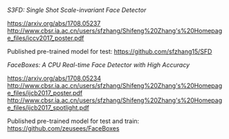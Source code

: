 *S3FD: Single Shot Scale-invariant Face Detector*

https://arxiv.org/abs/1708.05237
http://www.cbsr.ia.ac.cn/users/sfzhang/Shifeng%20Zhang's%20Homepage_files/iccv2017_poster.pdf

Published pre-trained model for test:
https://github.com/sfzhang15/SFD

*FaceBoxes: A CPU Real-time Face Detector with High Accuracy*

https://arxiv.org/abs/1708.05234
http://www.cbsr.ia.ac.cn/users/sfzhang/Shifeng%20Zhang's%20Homepage_files/ijcb2017_poster.pdf
http://www.cbsr.ia.ac.cn/users/sfzhang/Shifeng%20Zhang's%20Homepage_files/ijcb2017_spotlight.pdf

Published pre-trained model for test and train:
https://github.com/zeusees/FaceBoxes
